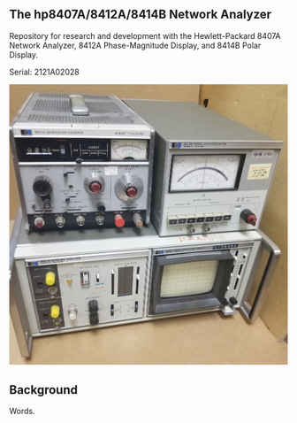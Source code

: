 ## The hp8407A/8412A/8414B Network Analyzer

Repository for research and development with the Hewlett-Packard 8407A Network Analyzer, 8412A Phase-Magnitude Display, and 8414B Polar Display.

Serial: 2121A02028

![8407-1](/img/8407-1.jpg)

## Background

Words.